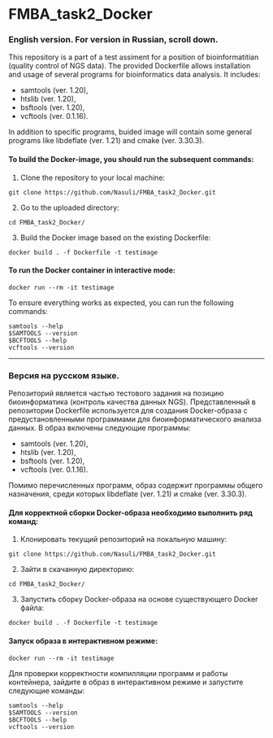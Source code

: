 # FMBA_task2_Docker
### English version. For version in Russian, scroll down.
This repository is a part of a test assiment for a position of bioinformatitian (quality control of NGS data). The provided Dockerfile allows installation and usage of several programs for bioinformatics data analysis. It includes:
- samtools (ver. 1.20),
- htslib (ver. 1.20),
- bsftools (ver. 1.20),
- vcftools (ver. 0.1.16).
  
In addition to specific programs, buided image will contain some general programs like libdeflate (ver. 1.21) and cmake (ver. 3.30.3).

#### To build the Docker-image, you should run the subsequent commands:
1. Clone the repository to your local machine:
```
git clone https://github.com/Nasuli/FMBA_task2_Docker.git
```
2. Go to the uploaded directory:
```
cd FMBA_task2_Docker/
```
3. Build the Docker image based on the existing Dockerfile:
```
docker build . -f Dockerfile -t testimage
```

#### To run the Docker container in interactive mode:
```
docker run --rm -it testimage
```
 
To ensure everything works as expected, you can run the following commands:
```
samtools --help
$SAMTOOLS --version
$BCFTOOLS --help
vcftools --version
```
________________________________________________________________
### Версия на русском языке.
Репозиторий является частью тестового задания на позицию биоинформатика (контроль качества данных NGS). Представленный в репозитории Dockerfile используется для создания Docker-образа с предустановленными программами для биоинформатического анализа данных. В образ включены следующие программы:
- samtools (ver. 1.20),
- htslib (ver. 1.20),
- bsftools (ver. 1.20),
- vcftools (ver. 0.1.16).
  
Помимо перечисленных программ, образ содержит программы общего назначения, среди которых  libdeflate (ver. 1.21) и cmake (ver. 3.30.3).

#### Для корректной сборки Docker-образа необходимо выполнить ряд команд:
1. Клонировать текущий репозиторий на локальную машину:
```
git clone https://github.com/Nasuli/FMBA_task2_Docker.git
```
2. Зайти в скачанную директорию:
```
cd FMBA_task2_Docker/
```
3. Запустить сборку Docker-образа на основе существующего Docker файла:
```
docker build . -f Dockerfile -t testimage
```

#### Запуск образа в интерактивном режиме:
```
docker run --rm -it testimage
```

Для проверки корректности компилляции программ и работы контейнера, зайдите в образ в интерактивном режиме и запустите следующие команды:
```
samtools --help
$SAMTOOLS --version
$BCFTOOLS --help
vcftools --version
```
